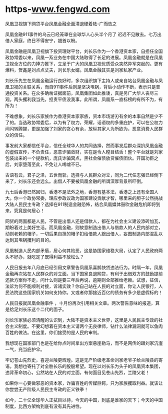 # https-www.fengwd.com
凤凰卫视旗下网贷平台凤凰金融全面清退硬着陆-广而告之

凤凰金融911事件的乌云已经笼罩在全球华人心头半个月了 迟迟不见散去。七万出借人家庭，终日不得安宁，翘首以盼。

凤凰金融是凤凰卫视旗下投资理财平台，刘长乐作为一个香港资本家，自担任全国政协常委以来，凤凰一系业务在中国大陆取得了长足的进展。凤凰金融就是在凤凰卫视全方位的力捧力推下，立足于广大的凤凰卫视优质受众突然异军突起的。更有爆料，贺鑫是刘点点丈夫，刘长乐女婿。凤凰金融其实是刘家私家产业。

刘长乐先生在凤凰金融运行良好时，多次组织旗下主持人或亲自站台凤凰金融与凤凰卫视的关联关系，而自911事件后则是坚决甩锅，背后小动作不断，表示只是普通投资关系。在众多确凿证据面前，凤凰集团如此推诿，真是另广大华人丧尽三观。两头攫利我当先，担责平债没我事。此所谓，凤凰系一直标榜的有所不为，有所为！

不难想象，刘长乐家族作为香港资本家家族，资本市场游刃有余的本事自然是少不了的。当选政协常委后，以为有了权力，荣耀，话语权的多重庇护，可以在公权力间闪转腾挪，更是加强了刘家的贪心有余，放纵其家人为所欲为，恶意消费人民群众的信任。

事发前大家都信任平台，信任全球华人的共同选择，然而事发后群众深扒凤凰金融的虚假宣传，不负责任，恶意诈骗敛财，实在是令人瞠目结舌！整个平台就是刘家包装出来的一个提款机，庞氏诈骗窝点，黑社会催债放贷催债团伙。开国功臣之后，刘家堕落至此，不免让人唏嘘不已。

古语有云，君子之泽，五世而斩。选择与人民群众对立，同为二代任志强已经倒下来了，刘长乐还会远么。出借人不要被凤凰金融的所谓深厚背景所吓倒。

九七后香港已然回归，香港不是法外之地，香港有基本法，香港之上还有全国人大。你一个政协常委，理应参政议政为国家建设贡献才智，哪里来的胆子公然挑战大陆人民民主专政？选择在911制造金融恐怖，结合凤凰媒体鼓吹金融危机即将到来，究竟是何居心！

网贷的两面都是人民，不管是出借人还是借款人，都在为社会主义建设添砖加瓦，期盼着过上美好生活。而凤凰金融，则故意制造出借人与借款人的人民内部对立，动则老赖的帽子，一切后果自担的帽子扣给借款人跟出借人，妄图制造内部混乱以达到其甩锅攫利的目的。

凤凰制造人民内部矛盾，居心何其险恶，这是胁国家维稳大局，认定了人民政府两头不好办，就吃定了既得利益不放松么？

人民日报去年八月底已经引用文章警告凤凰系喜鹊快贷违法行为。时隔一年，凤凰金融再次站在人民群众的对立面。当下国家良退网贷，有利于出借双方的鼓励提前还款方案你不走，问什么则是要三年后再说，逾期则全部推给老赖。试想，征信，法诉为何不能顺利对接，诉诸实效？你自己站在人民的对立面，你让人民银行，人民法院这些国家机关如何支持你。又或者你那接近百亿的债务有多少是虚假标的！

人民日报就凤凰金融事件 ，十月份再次引用相关文章。两次警告意味的报道，算是给足刘长乐这个二代的面子。

刘长乐家族必须清醒的认识到，大陆不是资本主义世界，这里是人民民主专政的社会主义制度。不要幻想着在资本主义请两个无良律师，钻什么法律漏洞就可以鱼肉百姓的做法。在这里，你们接受的是人民的审判。

我想现在国家部门也是在给你点时间拿出方案悬崖勒马，而不是网传的跟刘家沆瀣一气，充当庇护伞。

牢记苍山先烈史，喜迎兰陵更辉煌。这是无产阶级老革命刘家老爷子给兰陵县的寄语。我想也寄托了对全胜长乐的殷殷希望。现在以刘长乐为头子的凤凰资本集团，违背革命初心，公然站在人民的对立面，有何面目见苍山先烈，兰陵父老！

如果你一心要做邪恶的资本家，诈骗百姓的传媒巨鳄，只为家族攫取利益。就该让你尝尝无产阶级人民民主专政的正义铁拳！

如今，二十亿全球华人正拭目以待，今天的中国，到底是谁家的天下；今天的中国制度，比西方架构到底有没有其先进性。
